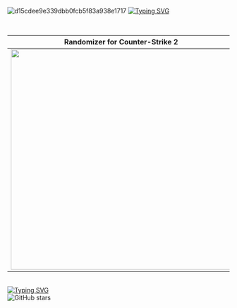 ![d15cdee9e339dbb0fcb5f83a938e1717](https://github.com/user-attachments/assets/39fc527c-c494-4f91-bbb2-e62ede4ef62c)
[![Typing SVG](https://readme-typing-svg.demolab.com?font=Fira+Code&pause=10000&color=8A2BE2&center=true&vCenter=true&width=435&lines=Unfold+oneself%2C+like+a+butterfly)](https://git.io/typing-svg)

<br>

<div align="center">
  <table>
    <thead>
      <tr>
        <th><b>Randomizer for Counter-Strike 2</b></th>
      </tr>
    </thead>
    <tbody>
      <tr>
        <td>
         <a href="http://randomizer-cs2.com/">
          <img src="https://github.com/user-attachments/assets/2f198175-c4c2-4f78-b8f8-a32ad9b2807f" width="500"/>
         </a>
        </td>
      </tr>
    </tbody>
  </table>
</div>

<br>

<a href="https://github.com/patheloper/pathetic">
  <img src="https://readme-typing-svg.demolab.com?font=Fira+Code&size=25&pause=1000&color=D7B500&repeat=false&width=435&lines=patheloper%2Fpathetic" alt="Typing SVG"/>
</a>
<br>
<img src="https://img.shields.io/github/stars/patheloper/pathetic?style=for-the-badge&label=Stars&logo=github&color=b8860b" alt="GitHub stars"/>


